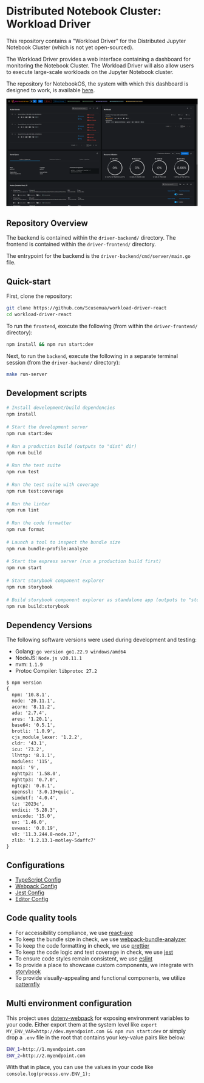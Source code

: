 # Distributed Notebook Cluster: Workload Driver

This repository contains a "Workload Driver" for the Distributed Jupyter Notebook Cluster (which is not yet open-sourced).

The Workload Driver provides a web interface containing a dashboard for monitoring the Notebook Cluster. The Workload Driver will also allow users to execute large-scale workloads on the Jupyter Notebook cluster.

The repository for NotebookOS, the system with which this dashboard is designed to work, is available [here](https://github.com/ds2-lab/NotebookOS/).

![demo image](demo.png?raw=true)

## Repository Overview

The backend is contained within the `driver-backend/` directory. The frontend is contained within the `driver-frontend/` directory. 

The entrypoint for the backend is the `driver-backend/cmd/server/main.go` file.

## Quick-start

First, clone the repository:
```bash
git clone https://github.com/Scusemua/workload-driver-react
cd workload-driver-react
```

To run the `frontend`, execute the following (from within the `driver-frontend/` directory):
```bash
npm install && npm run start:dev
```

Next, to run the `backend`, execute the following in a separate terminal session (from the `driver-backend/` directory):
```bash
make run-server
```

## Development scripts
```sh
# Install development/build dependencies
npm install

# Start the development server
npm run start:dev

# Run a production build (outputs to "dist" dir)
npm run build

# Run the test suite
npm run test

# Run the test suite with coverage
npm run test:coverage

# Run the linter
npm run lint

# Run the code formatter
npm run format

# Launch a tool to inspect the bundle size
npm run bundle-profile:analyze

# Start the express server (run a production build first)
npm run start

# Start storybook component explorer
npm run storybook

# Build storybook component explorer as standalone app (outputs to "storybook-static" dir)
npm run build:storybook
```

## Dependency Versions
The following software versions were used during development and testing:
- Golang: `go version go1.22.9 windows/amd64`
- NodeJS: `Node.js v20.11.1`
- nvm: `1.1.9` 
- Protoc Compiler: `libprotoc 27.2`
``` shell
$ npm version
{
  npm: '10.8.1',
  node: '20.11.1',
  acorn: '8.11.2',
  ada: '2.7.4',
  ares: '1.20.1',
  base64: '0.5.1',
  brotli: '1.0.9',
  cjs_module_lexer: '1.2.2',
  cldr: '43.1',
  icu: '73.2',
  llhttp: '8.1.1',
  modules: '115',
  napi: '9',
  nghttp2: '1.58.0',
  nghttp3: '0.7.0',
  ngtcp2: '0.8.1',
  openssl: '3.0.13+quic',
  simdutf: '4.0.4',
  tz: '2023c',
  undici: '5.28.3',
  unicode: '15.0',
  uv: '1.46.0',
  uvwasi: '0.0.19',
  v8: '11.3.244.8-node.17',
  zlib: '1.2.13.1-motley-5daffc7'
}
```

## Configurations
* [TypeScript Config](./driver-frontend/tsconfig.json)
* [Webpack Config](./driver-frontend/webpack.common.js)
* [Jest Config](./driver-frontend/jest.config.js)
* [Editor Config](./.driver-frontend/editorconfig)

## Code quality tools
* For accessibility compliance, we use [react-axe](https://github.com/dequelabs/react-axe)
* To keep the bundle size in check, we use [webpack-bundle-analyzer](https://github.com/webpack-contrib/webpack-bundle-analyzer)
* To keep the code formatting in check, we use [prettier](https://github.com/prettier/prettier)
* To keep the code logic and test coverage in check, we use [jest](https://github.com/facebook/jest)
* To ensure code styles remain consistent, we use [eslint](https://eslint.org/)
* To provide a place to showcase custom components, we integrate with [storybook](https://storybook.js.org/)
* To provide visually-appealing and functional components, we utilize [patternfly](https://www.patternfly.org/)

## Multi environment configuration
This project uses [dotenv-webpack](https://www.npmjs.com/package/dotenv-webpack) for exposing environment variables to your code. Either export them at the system level like `export MY_ENV_VAR=http://dev.myendpoint.com && npm run start:dev` or simply drop a `.env` file in the root that contains your key-value pairs like below:

```sh
ENV_1=http://1.myendpoint.com
ENV_2=http://2.myendpoint.com
```

With that in place, you can use the values in your code like `console.log(process.env.ENV_1);`
